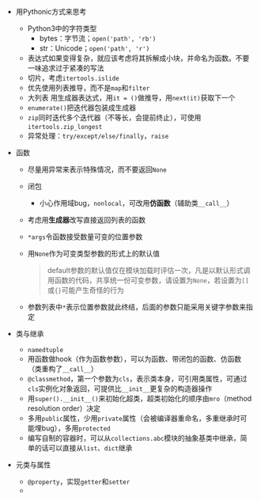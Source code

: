 



- 用Pythonic方式来思考

  - Python3中的字符类型
    - bytes：字节流；`open('path', 'rb')`
    - str：Unicode；`open('path', 'r')`
  - 表达式如果变得复杂，就应该考虑将其拆解成小块，并命名为函数。不要一味追求过于紧凑的写法
  - 切片，考虑`itertools.islide`
  - 优先使用列表推导，而不是`map`和`filter`
  - 大列表 用生成器表达式，用`it = ()`做推导，用`next(it)`获取下一个
  - `enumerate()`把迭代器包装成生成器
  - `zip`同时迭代多个迭代器（不等长，会提前终止），可使用`itertools.zip_longest`
  - 异常处理：`try/except/else/finally`，`raise`

- 函数

  - 尽量用异常来表示特殊情况，而不要返回`None`

  - 闭包

    - 小心作用域bug，`nonlocal`，可改用**仿函数**（辅助类`__call__`）

  - 考虑用**生成器**改写直接返回列表的函数

  - `*args`令函数接受数量可变的位置参数

  - 用`None`作为可变类型参数的形式上的默认值

    > default参数的默认值仅在模块加载时评估一次，凡是以默认形式调用函数的代码，共享统一份可变参数，请设置为`None`，若设置为`[]`或`{}`可能产生奇怪的行为

  - 参数列表中`*`表示位置参数就此终结，后面的参数只能采用关键字参数来指定

- 类与继承

  - `namedtuple`
  - 用函数做hook（作为函数参数），可以为函数、带闭包的函数、仿函数（类重构了`__call__`）
  - `@classmethod`，第一个参数为`cls`，表示类本身，可引用类属性，可通过`cls`实例化对象返回，可提供比`__init__`更复杂的构造器操作
  - 用`super().__init__()`来初始化超类，超类初始化的顺序由`mro`（method resolution order）决定
  - 多用`public`属性，少用`private`属性（会被编译器重命名，多重继承时可能埋bug），多用`protected`
  - 编写自制的容器时，可以从`collections.abc`模块的抽象基类中继承，简单的话可以直接从`list`、`dict`继承

- 元类与属性

  - `@property`，实现`getter`和`setter`
  - 

